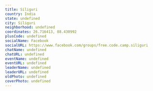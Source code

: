 ```yaml
---
title: Siliguri
country: India
state: undefined
city: Siliguri
neighborhood: undefined
coordinates: 26.716413, 88.430992
plusCode: undefined
socialName: Facebook
socialURL: https://www.facebook.com/groups/free.code.camp.siliguri
chatName: undefined
chatURL: undefined
eventName: undefined
eventURL: undefined
leaderName: undefined
leaderURL: undefined
oldPhoto: undefined
coverPhoto: undefined
---
```

